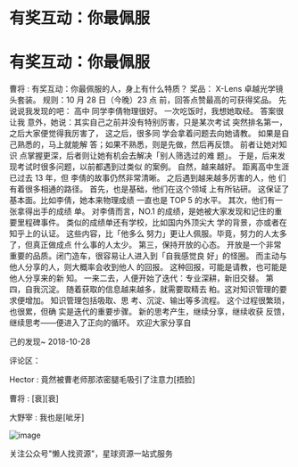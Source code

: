 # 有奖互动：你最佩服

# 有奖互动：你最佩服

曹将 : 有奖互动：你最佩服的人，身上有什么特质？ 奖品： X-Lens 卓越光学镜头套装。 规则：10 月 28 日（今晚）23 点 前，回答点赞最高的可获得奖品。 先说说我发现的吧： 高中 同学李倩物理很好。 一次吃饭时，我想她取经。 答案很让我 意外，她说：其实自己之前并没有特别厉害，只是某次考试 突然排名第一，之后大家便觉得我厉害了， 这之后，很多同 学会拿着问题去向她请教。 如果是自己熟悉的，马上就能解 答；如果不熟悉，则是先做，然后再反馈。 前者让她对知识 点掌握更深，后者则让她有机会去解决「别人筛选过的难 题」。 于是，后来发现考试时很多问题，以前都遇到过类似 的案例。 自然，越来越好。 距离高中生涯已过去 13 年，但 李倩的故事仍然非常清晰。 之后遇到越来越多厉害的人，他 们有着很多相通的路径。 首先，也是基础，他们在这个领域 上有所钻研。 这保证了基本面。比如李倩，她本来物理成绩 一直也是 TOP 5 的水平。 其次，他们有一张拿得出手的成绩 单。 对李倩而言，NO.1 的成绩，是她被大家发现和记住的重 要里程碑事件。 类似的成绩单还有学校，比如国内外顶尖大 学的背景，亦或者在知乎上的认证。 这些内容，比「他多么 努力」更让人佩服。毕竟，努力的人太多了，但真正做成点 什么事的人太少。 第三，保持开放的心态。 开放是一个非常 重要的品质。闭门造车，很容易让人进入到「自我感觉良 好」的怪圈。 而主动与他人分享的人，则大概率会收到他人 的回报。 这种回报，可能是请教，也可能是他人分享来的新 知。 一来二去，人便开始了迭代：专业深耕，新旧交替。 第 四，自我沉淀。 随着获取的信息越来越多，就需要取精去 粕。这对知识管理的要求便增加。 知识管理包括吸取、思 考、沉淀、输出等多流程。 这个过程很繁琐，也很累，但确 实是迭代的重要步骤。 新的思考产生，继续分享，继续收获 反馈，继续思考——便进入了正向的循环。 欢迎大家分享自

己的发现~ 2018-10-28

评论区：

Hector : 竟然被曹老师那浓密腿毛吸引了注意力[捂脸]

曹将 : [衰][衰]

大野宰 : 我也是[呲牙]

![image](img/Image_044.png)

关注公众号"懒人找资源"，星球资源一站式服务